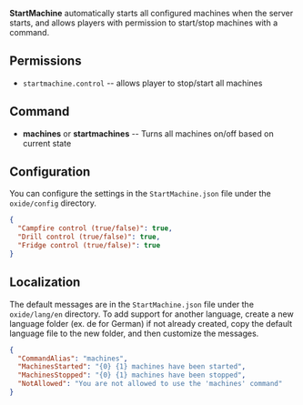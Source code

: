 **StartMachine** automatically starts all configured machines when the server starts, and allows players with permission to start/stop machines with a command.

## Permissions
- `startmachine.control` -- allows player to stop/start all machines

## Command
- **machines** or **startmachines** -- Turns all machines on/off based on current state

## Configuration
You can configure the settings in the `StartMachine.json` file under the `oxide/config` directory.
```json
{
  "Campfire control (true/false)": true,
  "Drill control (true/false)": true,
  "Fridge control (true/false)": true
}
```

## Localization
The default messages are in the `StartMachine.json` file under the `oxide/lang/en` directory. To add support for another language, create a new language folder (ex. de for German) if not already created, copy the default language file to the new folder, and then customize the messages.
```json
{
  "CommandAlias": "machines",
  "MachinesStarted": "{0} {1} machines have been started",
  "MachinesStopped": "{0} {1} machines have been stopped",
  "NotAllowed": "You are not allowed to use the 'machines' command"
}
```
